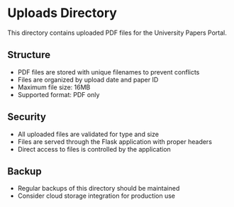 # Uploads Directory

This directory contains uploaded PDF files for the University Papers Portal.

## Structure
- PDF files are stored with unique filenames to prevent conflicts
- Files are organized by upload date and paper ID
- Maximum file size: 16MB
- Supported format: PDF only

## Security
- All uploaded files are validated for type and size
- Files are served through the Flask application with proper headers
- Direct access to files is controlled by the application

## Backup
- Regular backups of this directory should be maintained
- Consider cloud storage integration for production use